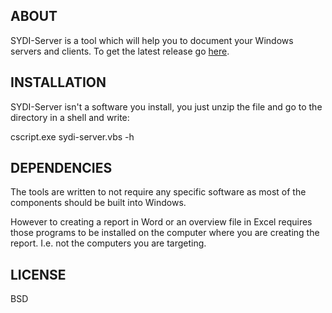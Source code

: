 ## ABOUT

SYDI-Server is a tool which will help you to document your Windows servers and clients. To get the latest release go [here](http://networklore.com/sydi-server/).

## INSTALLATION

SYDI-Server isn't a software you install, you just unzip the file and go to the directory in a shell and write:

cscript.exe sydi-server.vbs -h

## DEPENDENCIES

The tools are written to not require any specific software as most of the components should be built into Windows.

However to creating a report in Word or an overview file in Excel requires those programs to be installed on the computer where you are creating the report. I.e. not the computers you are targeting.

## LICENSE

BSD

